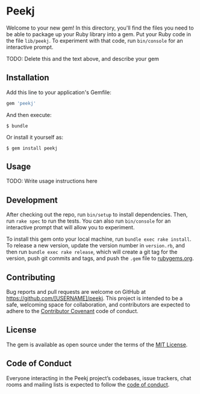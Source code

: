# Peekj

Welcome to your new gem! In this directory, you'll find the files you need to be able to package up your Ruby library into a gem. Put your Ruby code in the file `lib/peekj`. To experiment with that code, run `bin/console` for an interactive prompt.

TODO: Delete this and the text above, and describe your gem

## Installation

Add this line to your application's Gemfile:

```ruby
gem 'peekj'
```

And then execute:

    $ bundle

Or install it yourself as:

    $ gem install peekj

## Usage

TODO: Write usage instructions here

## Development

After checking out the repo, run `bin/setup` to install dependencies. Then, run `rake spec` to run the tests. You can also run `bin/console` for an interactive prompt that will allow you to experiment.

To install this gem onto your local machine, run `bundle exec rake install`. To release a new version, update the version number in `version.rb`, and then run `bundle exec rake release`, which will create a git tag for the version, push git commits and tags, and push the `.gem` file to [rubygems.org](https://rubygems.org).

## Contributing

Bug reports and pull requests are welcome on GitHub at https://github.com/[USERNAME]/peekj. This project is intended to be a safe, welcoming space for collaboration, and contributors are expected to adhere to the [Contributor Covenant](http://contributor-covenant.org) code of conduct.

## License

The gem is available as open source under the terms of the [MIT License](https://opensource.org/licenses/MIT).

## Code of Conduct

Everyone interacting in the Peekj project’s codebases, issue trackers, chat rooms and mailing lists is expected to follow the [code of conduct](https://github.com/[USERNAME]/peekj/blob/master/CODE_OF_CONDUCT.md).
